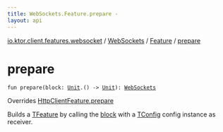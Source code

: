 ```yaml
---
title: WebSockets.Feature.prepare - 
layout: api
---
```


<div class='api-docs-breadcrumbs'><a href="../../index.html">io.ktor.client.features.websocket</a> / <a href="../index.html">WebSockets</a> / <a href="index.html">Feature</a> / <a href="./prepare.html">prepare</a></div>

# prepare

<div class="signature"><code><span class="keyword">fun </span><span class="identifier">prepare</span><span class="symbol">(</span><span class="parameterName" id="io.ktor.client.features.websocket.WebSockets.Feature$prepare(kotlin.Function1((kotlin.Unit, )))/block">block</span><span class="symbol">:</span>&nbsp;<a href="https://kotlinlang.org/api/latest/jvm/stdlib/kotlin/-unit/index.html"><span class="identifier">Unit</span></a><span class="symbol">.</span><span class="symbol">(</span><span class="symbol">)</span>&nbsp;<span class="symbol">-&gt;</span>&nbsp;<a href="https://kotlinlang.org/api/latest/jvm/stdlib/kotlin/-unit/index.html"><span class="identifier">Unit</span></a><span class="symbol">)</span><span class="symbol">: </span><a href="../index.html"><span class="identifier">WebSockets</span></a></code></div>

Overrides <a href="../../../io.ktor.client.features/-http-client-feature/prepare.html">HttpClientFeature.prepare</a>

Builds a <a href="#">TFeature</a> by calling the <a href="prepare.html#io.ktor.client.features.websocket.WebSockets.Feature$prepare(kotlin.Function1((kotlin.Unit, )))/block">block</a> with a <a href="#">TConfig</a> config instance as receiver.

